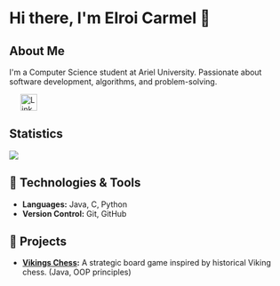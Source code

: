 # Hi there, I'm Elroi Carmel 👋

## About Me
I'm a Computer Science student at Ariel University. Passionate about software development, algorithms, and problem-solving.
<p>
    <a href="http://www.linkedin.com/in/elroi-carmel/" style="margin-left: 20px">
    <img align="top" src="https://upload.wikimedia.org/wikipedia/commons/c/ca/LinkedIn_logo_initials.png" alt="LinkedIn" width="30" height="30" />
    </a>
</p>

## Statistics

<img align="top" src="https://github-readme-stats.vercel.app/api/top-langs/?username=ElroiCarmel&hide=jupyter%20notebook&layout=compact&langs_count=6&card_width=500&theme=auto" />



## 🔧 Technologies & Tools
- **Languages:** Java, C, Python
- **Version Control:** Git, GitHub


## 🚀 Projects
- **[Vikings Chess]((https://github.com/ElroiCarmel/VikingsChess)):** A strategic board game inspired by historical Viking chess. (Java, OOP principles)


